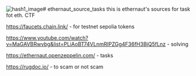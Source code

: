 ![hash1_image](https://github.com/sammorozov/ethernaut_source_tasks/assets/109150200/3de04591-2f74-40f5-8082-1b54a9a8a39b)# ethernaut_source_tasks
this is ethernaut's sources for task fot eth. CTF


https://faucets.chain.link/ - for testnet sepolia tokens


https://www.youtube.com/watch?v=MaGAVBRwvbg&list=PLiAoBT74VLnmRIPZGg4F36fH3BjQ5fLnz - solving


https://ethernaut.openzeppelin.com/ - tasks


https://rugdoc.io/ - to scam or not scam
